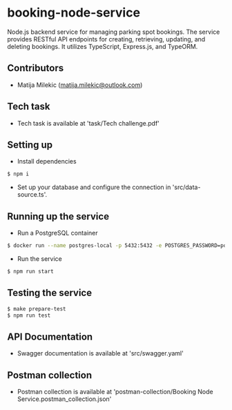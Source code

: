# booking-node-service
Node.js backend service for managing parking spot bookings. The service provides RESTful API endpoints for creating, retrieving, updating, and deleting bookings. It utilizes TypeScript, Express.js, and TypeORM.

## Contributors

- Matija Milekic (matija.milekic@outlook.com)

## Tech task

- Tech task is available at 'task/Tech challenge.pdf'

## Setting up

- Install dependencies
```bash
$ npm i
```
- Set up your database and configure the connection in 'src/data-source.ts'.

## Running up the service

- Run a PostgreSQL container
```bash
$ docker run --name postgres-local -p 5432:5432 -e POSTGRES_PASSWORD=postgres -e POSTGRES_DB=booking_db -d postgres
```
- Run the service
```bash
$ npm run start
```

## Testing the service

```bash
$ make prepare-test
$ npm run test
```
## API Documentation

- Swagger documentation is available at 'src/swagger.yaml'

## Postman collection

- Postman collection is available at 'postman-collection/Booking Node Service.postman_collection.json'